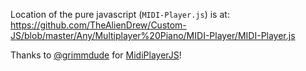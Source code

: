 Location of the pure javascript (`MIDI-Player.js`) is at:
https://github.com/TheAlienDrew/Custom-JS/blob/master/Any/Multiplayer%20Piano/MIDI-Player/MIDI-Player.js

Thanks to [@grimmdude](https://github.com/grimmdude) for [MidiPlayerJS](https://github.com/grimmdude/MidiPlayerJS)!
